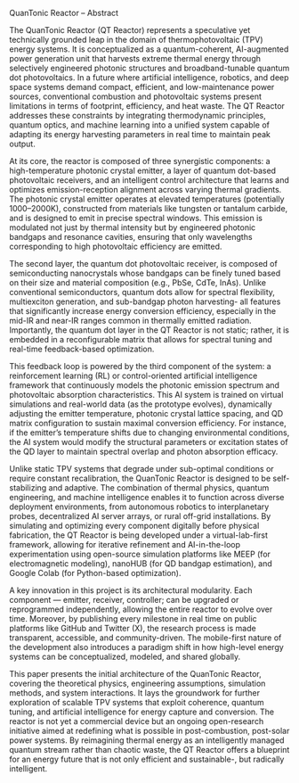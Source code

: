 QuanTonic Reactor – Abstract

The QuanTonic Reactor (QT Reactor) represents a speculative yet technically grounded leap in the domain of thermophotovoltaic (TPV) energy systems. It is conceptualized as a quantum-coherent, AI-augmented power generation unit that harvests extreme thermal energy through selectively engineered photonic structures and broadband-tunable quantum dot photovoltaics. In a future where artificial intelligence, robotics, and deep space systems demand compact, efficient, and low-maintenance power sources, conventional combustion and photovoltaic systems present limitations in terms of footprint, efficiency, and heat waste. The QT Reactor addresses these constraints by integrating thermodynamic principles, quantum optics, and machine learning into a unified system capable of adapting its energy harvesting parameters in real time to maintain peak output.

At its core, the reactor is composed of three synergistic components: a high-temperature photonic crystal emitter, a layer of quantum dot-based photovoltaic receivers, and an intelligent control architecture that learns and optimizes emission-reception alignment across varying thermal gradients. The photonic crystal emitter operates at elevated temperatures (potentially 1000–2000K), constructed from materials like tungsten or tantalum carbide, and is designed to emit in precise spectral windows. This emission is modulated not just by thermal intensity but by engineered photonic bandgaps and resonance cavities, ensuring that only wavelengths corresponding to high photovoltaic efficiency are emitted.

The second layer, the quantum dot photovoltaic receiver, is composed of semiconducting nanocrystals whose bandgaps can be finely tuned based on their size and material composition (e.g., PbSe, CdTe, InAs). Unlike conventional semiconductors, quantum dots allow for spectral flexibility, multiexciton generation, and sub-bandgap photon harvesting- all features that significantly increase energy conversion efficiency, especially in the mid-IR and near-IR ranges common in thermally emitted radiation. Importantly, the quantum dot layer in the QT Reactor is not static; rather, it is embedded in a reconfigurable matrix that allows for spectral tuning and real-time feedback-based optimization.

This feedback loop is powered by the third component of the system: a reinforcement learning (RL) or control-oriented artificial intelligence framework that continuously models the photonic emission spectrum and photovoltaic absorption characteristics. This AI system is trained on virtual simulations and real-world data (as the prototype evolves), dynamically adjusting the emitter temperature, photonic crystal lattice spacing, and QD matrix configuration to sustain maximal conversion efficiency. For instance, if the emitter’s temperature shifts due to changing environmental conditions, the AI system would modify the structural parameters or excitation states of the QD layer to maintain spectral overlap and photon absorption efficacy.

Unlike static TPV systems that degrade under sub-optimal conditions or require constant recalibration, the QuanTonic Reactor is designed to be self-stabilizing and adaptive. The combination of thermal physics, quantum engineering, and machine intelligence enables it to function across diverse deployment environments, from autonomous robotics to interplanetary probes, decentralized AI server arrays, or rural off-grid installations. By simulating and optimizing every component digitally before physical fabrication, the QT Reactor is being developed under a virtual-lab-first framework, allowing for iterative refinement and AI-in-the-loop experimentation using open-source simulation platforms like MEEP (for electromagnetic modeling), nanoHUB (for QD bandgap estimation), and Google Colab (for Python-based optimization).

A key innovation in this project is its architectural modularity. Each component — emitter, receiver, controller; can be upgraded or reprogrammed independently, allowing the entire reactor to evolve over time. Moreover, by publishing every milestone in real time on public platforms like GitHub and Twitter (X), the research process is made transparent, accessible, and community-driven. The mobile-first nature of the development also introduces a paradigm shift in how high-level energy systems can be conceptualized, modeled, and shared globally.

This paper presents the initial architecture of the QuanTonic Reactor, covering the theoretical physics, engineering assumptions, simulation methods, and system interactions. It lays the groundwork for further exploration of scalable TPV systems that exploit coherence, quantum tuning, and artificial intelligence for energy capture and conversion. The reactor is not yet a commercial device but an ongoing open-research initiative aimed at redefining what is possible in post-combustion, post-solar power systems. By reimagining thermal energy as an intelligently managed quantum stream rather than chaotic waste, the QT Reactor offers a blueprint for an energy future that is not only efficient and sustainable-, but radically intelligent.

